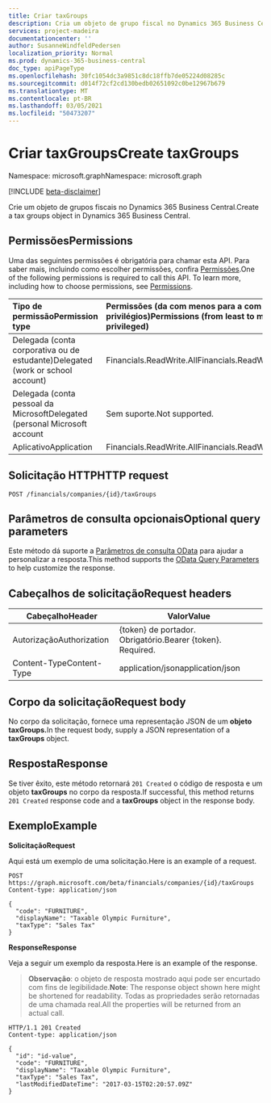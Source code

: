 ```yaml
---
title: Criar taxGroups
description: Cria um objeto de grupo fiscal no Dynamics 365 Business Central.
services: project-madeira
documentationcenter: ''
author: SusanneWindfeldPedersen
localization_priority: Normal
ms.prod: dynamics-365-business-central
doc_type: apiPageType
ms.openlocfilehash: 30fc1054dc3a9851c8dc18ffb7de05224d08285c
ms.sourcegitcommit: d014f72cf2cd130bedb02651092c0be12967b679
ms.translationtype: MT
ms.contentlocale: pt-BR
ms.lasthandoff: 03/05/2021
ms.locfileid: "50473207"
---
```

# <a name="create-taxgroups"></a><span data-ttu-id="5d473-103">Criar taxGroups</span><span class="sxs-lookup"><span data-stu-id="5d473-103">Create taxGroups</span></span>

<span data-ttu-id="5d473-104">Namespace: microsoft.graph</span><span class="sxs-lookup"><span data-stu-id="5d473-104">Namespace: microsoft.graph</span></span>

[!INCLUDE [beta-disclaimer](../../includes/beta-disclaimer.md)]

<span data-ttu-id="5d473-105">Crie um objeto de grupos fiscais no Dynamics 365 Business Central.</span><span class="sxs-lookup"><span data-stu-id="5d473-105">Create a tax groups object in Dynamics 365 Business Central.</span></span>

## <a name="permissions"></a><span data-ttu-id="5d473-106">Permissões</span><span class="sxs-lookup"><span data-stu-id="5d473-106">Permissions</span></span>
<span data-ttu-id="5d473-p101">Uma das seguintes permissões é obrigatória para chamar esta API. Para saber mais, incluindo como escolher permissões, confira [Permissões](/graph/permissions-reference).</span><span class="sxs-lookup"><span data-stu-id="5d473-p101">One of the following permissions is required to call this API. To learn more, including how to choose permissions, see [Permissions](/graph/permissions-reference).</span></span>

|<span data-ttu-id="5d473-109">Tipo de permissão</span><span class="sxs-lookup"><span data-stu-id="5d473-109">Permission type</span></span> |<span data-ttu-id="5d473-110">Permissões (da com menos para a com mais privilégios)</span><span class="sxs-lookup"><span data-stu-id="5d473-110">Permissions (from least to most privileged)</span></span>|
|:---------------|:------------------------------------------|
|<span data-ttu-id="5d473-111">Delegada (conta corporativa ou de estudante)</span><span class="sxs-lookup"><span data-stu-id="5d473-111">Delegated (work or school account)</span></span>|<span data-ttu-id="5d473-112">Financials.ReadWrite.All</span><span class="sxs-lookup"><span data-stu-id="5d473-112">Financials.ReadWrite.All</span></span> |
|<span data-ttu-id="5d473-113">Delegada (conta pessoal da Microsoft</span><span class="sxs-lookup"><span data-stu-id="5d473-113">Delegated (personal Microsoft account</span></span>|<span data-ttu-id="5d473-114">Sem suporte.</span><span class="sxs-lookup"><span data-stu-id="5d473-114">Not supported.</span></span>|
|<span data-ttu-id="5d473-115">Aplicativo</span><span class="sxs-lookup"><span data-stu-id="5d473-115">Application</span></span>|<span data-ttu-id="5d473-116">Financials.ReadWrite.All</span><span class="sxs-lookup"><span data-stu-id="5d473-116">Financials.ReadWrite.All</span></span>|

## <a name="http-request"></a><span data-ttu-id="5d473-117">Solicitação HTTP</span><span class="sxs-lookup"><span data-stu-id="5d473-117">HTTP request</span></span>
```
POST /financials/companies/{id}/taxGroups
```

## <a name="optional-query-parameters"></a><span data-ttu-id="5d473-118">Parâmetros de consulta opcionais</span><span class="sxs-lookup"><span data-stu-id="5d473-118">Optional query parameters</span></span>
<span data-ttu-id="5d473-119">Este método dá suporte a [Parâmetros de consulta OData](/graph/query-parameters) para ajudar a personalizar a resposta.</span><span class="sxs-lookup"><span data-stu-id="5d473-119">This method supports the [OData Query Parameters](/graph/query-parameters) to help customize the response.</span></span>

## <a name="request-headers"></a><span data-ttu-id="5d473-120">Cabeçalhos de solicitação</span><span class="sxs-lookup"><span data-stu-id="5d473-120">Request headers</span></span>

|<span data-ttu-id="5d473-121">Cabeçalho</span><span class="sxs-lookup"><span data-stu-id="5d473-121">Header</span></span>|<span data-ttu-id="5d473-122">Valor</span><span class="sxs-lookup"><span data-stu-id="5d473-122">Value</span></span>|
|------|-----|
|<span data-ttu-id="5d473-123">Autorização</span><span class="sxs-lookup"><span data-stu-id="5d473-123">Authorization</span></span>  |<span data-ttu-id="5d473-p102">{token} de portador. Obrigatório.</span><span class="sxs-lookup"><span data-stu-id="5d473-p102">Bearer {token}. Required.</span></span> |
|<span data-ttu-id="5d473-126">Content-Type</span><span class="sxs-lookup"><span data-stu-id="5d473-126">Content-Type</span></span>  |<span data-ttu-id="5d473-127">application/json</span><span class="sxs-lookup"><span data-stu-id="5d473-127">application/json</span></span>   |

## <a name="request-body"></a><span data-ttu-id="5d473-128">Corpo da solicitação</span><span class="sxs-lookup"><span data-stu-id="5d473-128">Request body</span></span>
<span data-ttu-id="5d473-129">No corpo da solicitação, fornece uma representação JSON de um **objeto taxGroups.**</span><span class="sxs-lookup"><span data-stu-id="5d473-129">In the request body, supply a JSON representation of a **taxGroups** object.</span></span>

## <a name="response"></a><span data-ttu-id="5d473-130">Resposta</span><span class="sxs-lookup"><span data-stu-id="5d473-130">Response</span></span>
<span data-ttu-id="5d473-131">Se tiver êxito, este método retornará ```201 Created``` o código de resposta e um objeto **taxGroups** no corpo da resposta.</span><span class="sxs-lookup"><span data-stu-id="5d473-131">If successful, this method returns ```201 Created``` response code and a **taxGroups** object in the response body.</span></span>

## <a name="example"></a><span data-ttu-id="5d473-132">Exemplo</span><span class="sxs-lookup"><span data-stu-id="5d473-132">Example</span></span>

<span data-ttu-id="5d473-133">**Solicitação**</span><span class="sxs-lookup"><span data-stu-id="5d473-133">**Request**</span></span>

<span data-ttu-id="5d473-134">Aqui está um exemplo de uma solicitação.</span><span class="sxs-lookup"><span data-stu-id="5d473-134">Here is an example of a request.</span></span>

```http
POST https://graph.microsoft.com/beta/financials/companies/{id}/taxGroups
Content-type: application/json

{
  "code": "FURNITURE",
  "displayName": "Taxable Olympic Furniture",
  "taxType": "Sales Tax"
}
```

<span data-ttu-id="5d473-135">**Response**</span><span class="sxs-lookup"><span data-stu-id="5d473-135">**Response**</span></span>

<span data-ttu-id="5d473-136">Veja a seguir um exemplo da resposta.</span><span class="sxs-lookup"><span data-stu-id="5d473-136">Here is an example of the response.</span></span> 

> <span data-ttu-id="5d473-137">**Observação**: o objeto de resposta mostrado aqui pode ser encurtado com fins de legibilidade.</span><span class="sxs-lookup"><span data-stu-id="5d473-137">**Note**: The response object shown here might be shortened for readability.</span></span> <span data-ttu-id="5d473-138">Todas as propriedades serão retornadas de uma chamada real.</span><span class="sxs-lookup"><span data-stu-id="5d473-138">All the properties will be returned from an actual call.</span></span>

```http
HTTP/1.1 201 Created
Content-type: application/json

{
  "id": "id-value",
  "code": "FURNITURE",
  "displayName": "Taxable Olympic Furniture",
  "taxType": "Sales Tax",
  "lastModifiedDateTime": "2017-03-15T02:20:57.09Z"
}

```


